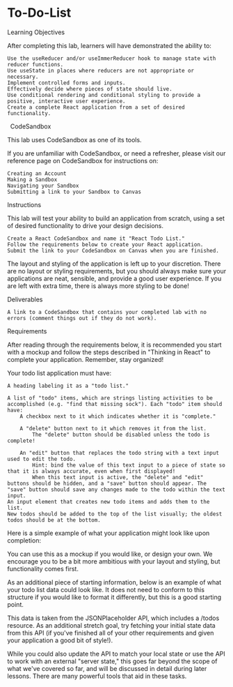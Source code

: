 # To-Do-List


Learning Objectives

After completing this lab, learners will have demonstrated the ability to:

    Use the useReducer and/or useImmerReducer hook to manage state with reducer functions.
    Use useState in places where reducers are not appropriate or necessary.
    Implement controlled forms and inputs.
    Effectively decide where pieces of state should live.
    Use conditional rendering and conditional styling to provide a positive, interactive user experience.
    Create a complete React application from a set of desired functionality.


 CodeSandbox

This lab uses CodeSandbox as one of its tools.

If you are unfamiliar with CodeSandbox, or need a refresher, please visit our reference page on CodeSandbox for instructions on:

    Creating an Account
    Making a Sandbox
    Navigating your Sandbox
    Submitting a link to your Sandbox to Canvas


Instructions

This lab will test your ability to build an application from scratch, using a set of desired functionality to drive your design decisions.

    Create a React CodeSandbox and name it "React Todo List."
    Follow the requirements below to create your React application.
    Submit the link to your CodeSandbox on Canvas when you are finished.

The layout and styling of the application is left up to your discretion. There are no layout or styling requirements, but you should always make sure your applications are neat, sensible, and provide a good user experience. If you are left with extra time, there is always more styling to be done!

Deliverables

    A link to a CodeSandbox that contains your completed lab with no errors (comment things out if they do not work).


Requirements

After reading through the requirements below, it is recommended you start with a mockup and follow the steps described in "Thinking in React" to complete your application. Remember, stay organized!

Your todo list application must have:

    A heading labeling it as a "todo list."

    A list of "todo" items, which are strings listing activities to be accomplished (e.g. "find that missing sock"). Each "todo" item should have:
        A checkbox next to it which indicates whether it is "complete."

        A "delete" button next to it which removes it from the list.
            The "delete" button should be disabled unless the todo is complete!

        An "edit" button that replaces the todo string with a text input used to edit the todo.
            Hint: bind the value of this text input to a piece of state so that it is always accurate, even when first displayed!
            When this text input is active, the "delete" and "edit" buttons should be hidden, and a "save" button should appear. The "save" button should save any changes made to the todo within the text input.
    An input element that creates new todo items and adds them to the list.
    New todos should be added to the top of the list visually; the oldest todos should be at the bottom.

Here is a simple example of what your application might look like upon completion:

You can use this as a mockup if you would like, or design your own. We encourage you to be a bit more ambitious with your layout and styling, but functionality comes first.

As an additional piece of starting information, below is an example of what your todo list data could look like. It does not need to conform to this structure if you would like to format it differently, but this is a good starting point.

This data is taken from the JSONPlaceholder API, which includes a /todos resource. As an additional stretch goal, try fetching your initial state data from this API (if you've finished all of your other requirements and given your application a good bit of style!).

While you could also update the API to match your local state or use the API to work with an external "server state," this goes far beyond the scope of what we've covered so far, and will be discussed in detail during later lessons. There are many powerful tools that aid in these tasks.

